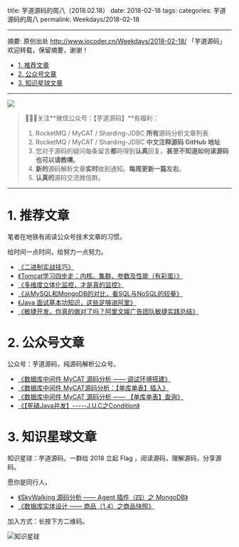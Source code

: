 title: 芋道源码的周八（2018.02.18）
date: 2018-02-18
tags:
categories: 芋道源码的周八
permalink: Weekdays/2018-02-18

-------

摘要: 原创出处 http://www.iocoder.cn/Weekdays/2018-02-18/ 「芋道源码」欢迎转载，保留摘要，谢谢！

- [1. 推荐文章](http://www.iocoder.cn/Weekdays/2018-02-18/)
- [2. 公众号文章](http://www.iocoder.cn/Weekdays/2018-02-18/)
- [3. 知识星球文章](http://www.iocoder.cn/Weekdays/2018-02-18/)

-------

![](http://www.iocoder.cn/images/common/wechat_mp_2018_05_18.jpg)

> 🙂🙂🙂关注**微信公众号：【芋道源码】**有福利：  
> 1. RocketMQ / MyCAT / Sharding-JDBC **所有**源码分析文章列表  
> 2. RocketMQ / MyCAT / Sharding-JDBC **中文注释源码 GitHub 地址**  
> 3. 您对于源码的疑问每条留言**都**将得到**认真**回复。**甚至不知道如何读源码也可以请教噢**。  
> 4. **新的**源码解析文章**实时**收到通知。**每周更新一篇左右**。  
> 5. **认真的**源码交流微信群。

-------

# 1. 推荐文章

笔者在地铁有阅读公众号技术文章的习惯。

给时间一点时间，给努力一点努力。

* [《二进制实战技巧》](https://mp.weixin.qq.com/s?__biz=MzU2NjIzNDk5NQ==&mid=2247483932&idx=1&sn=9f1b66ef997e19b4754746df1e2389f6&chksm=fcaed800cbd9511610e9542cd9fb735438f16903fe63fec637f07984f0ff94f183258afa560c&mpshare=1&scene=1&srcid=0131Ko3vtFvcugOcmW9QdmSd#rd)
* [《Tomcat学习四步走：内核、集群、参数及性能（有彩蛋）》](https://mp.weixin.qq.com/s?__biz=MzI4NTA1MDEwNg==&mid=2650765045&idx=1&sn=344349247fab0e45a0d319e6917a307e&chksm=f3f9c360c48e4a763a6e21c9ec07b1fa839e997661c851f6d72ec6560f3d872fb6065c15f2cb&mpshare=1&scene=1&srcid=0207gS7vjZDvrUnWvxiurGFV#rd)
* [《多维度立体化监控，才是真的监控》](https://mp.weixin.qq.com/s?__biz=MjM5ODYxMDA5OQ==&mid=2651960886&idx=1&sn=948b4c8bc1c351da312eaa1d056c8dd2&chksm=bd2d03ea8a5a8afc3d813295e7d7160e37cd1e3d1e5081d3d09fa3abdca673824c93ae08f8d9&mpshare=1&scene=1&srcid=0207KnAKCje1GQOGmdcOYGLl#rd)
* [《从MySQL和MongoDB的对比，看SQL与NoSQL的较量》](https://mp.weixin.qq.com/s?__biz=MzI4NTA1MDEwNg==&mid=2650764034&idx=1&sn=6bf812d3410a84d70649c51d80eb67fa&chksm=f3f9c697c48e4f81d212f890d9ce6893c438684438f502cfced73ffd699d136be501f0464f9c&mpshare=1&scene=1&srcid=0207A7MmJp7L3n2phm4rKVUW#rd)
* [《Java 面试基本功知识，这些足够进阿里》](https://mp.weixin.qq.com/s?__biz=MzI1NTI3MzEwMg==&mid=2247484152&idx=1&sn=83fc5560fc94420aa889836f89d73d99&chksm=ea393319dd4eba0fc1aa3e3b288799521c34adc63f0d419fa9f8d47ae13df76fa7986d8b514c&mpshare=1&scene=1&srcid=1229ivi3ghpQf7vHtfvD69UA#rd)
* [《敏捷开发，你真的做对了吗？阿里文娱广告团队敏捷实践总结》](https://mp.weixin.qq.com/s?__biz=MzIzOTU0NTQ0MA==&mid=2247486877&idx=1&sn=3a599e746a8c1ea0323ad5a667fe986b&chksm=e9293092de5eb98420fc15d641054f3241263c2fc218cf0e1a2ebb663c207c877d2776a5b98c&mpshare=1&scene=1&srcid=0202ahcY0ijSGaslgkipL2Ex#rd)

# 2. 公众号文章

公众号：芋道源码，纯源码解析公众号。

* [《数据库中间件 MyCAT 源码分析 —— 调试环境搭建》](https://mp.weixin.qq.com/s?__biz=MzUzMTA2NTU2Ng==&mid=2247484089&idx=1&sn=1e5ff56de038f8d61e20be8990efa03a&chksm=fa497d08cd3ef41e0faff78493859f0e84de52e2beaec59760646d6c437708f7eb2fffa75f8a#rd)
* [《数据库中间件 MyCAT源码分析：【单库单表】插入》](https://mp.weixin.qq.com/s?__biz=MzUzMTA2NTU2Ng==&mid=2247484093&idx=1&sn=813e96b4810e9d2268e554080a65e08b&chksm=fa497d0ccd3ef41a4833a24f3708ca9781242e6f8bed5d91cac991bda35bfff07c2a8e20a85b#rd)
* [《数据库中间件 MyCAT 源码分析 —— 【单库单表】查询》](https://mp.weixin.qq.com/s?__biz=MzUzMTA2NTU2Ng==&mid=2247484094&idx=1&sn=31e62bde130ad3b9cd359d61017de8cb&chksm=fa497d0fcd3ef4193deba4db8dccdf7de6f00ef63897be27c4cd18be47698d74bfe4c86c8c64#rd)
* [《【死磕Java并发】-----J.U.C之Condition》](https://mp.weixin.qq.com/s?__biz=MzUzMTA2NTU2Ng==&mid=2247484095&idx=1&sn=729a43cc56da42710c91f8eef39e1a9b&chksm=fa497d0ecd3ef4185d4d9ef36595eb182ba0544f051ed584cac5a2f15c648e9b67db362473b1#rd)

# 3. 知识星球文章 

知识星球：芋道源码，一群给 2018 立起 Flag ，阅读源码，理解源码，分享源码。

愿你是同行人。

* [《SkyWalking 源码分析 —— Agent 插件（四）之 MongoDB》](http://www.iocoder.cn/SkyWalking/agent-plugin-mongodb/?mp)
* [《数据库实体设计 —— 商品（1.4）之商品快照》](http://www.iocoder.cn/Entity/item-module-snapshot/?mp)

加入方式：长按下方二维码。

![知识星球](http://www.iocoder.cn/images/Architecture/2017_12_29/01.png)

